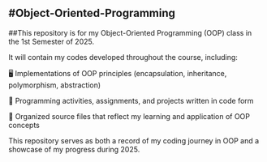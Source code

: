 #Object-Oriented-Programming
---
##This repository is for my Object-Oriented Programming (OOP) class in the 1st Semester of 2025.

It will contain my codes developed throughout the course, including:

🖥️ Implementations of OOP principles (encapsulation, inheritance, polymorphism, abstraction)

🚀 Programming activities, assignments, and projects written in code form

📂 Organized source files that reflect my learning and application of OOP concepts

This repository serves as both a record of my coding journey in OOP and a showcase of my progress during 2025.
